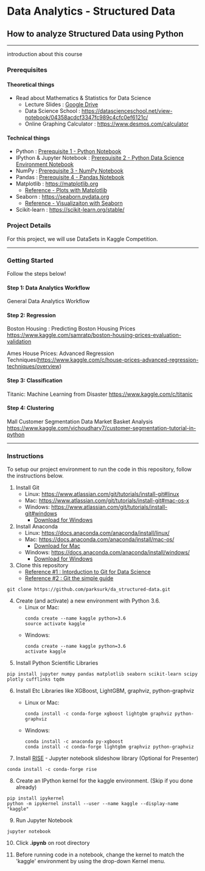 Data Analytics - Structured Data
================================

How to analyze Structured Data using Python
-------------------------------------------

---

introduction about this course

### Prerequisites

#### Theoretical things

-	Read about Mathematics & Statistics for Data Science
	- Lecture Slides : [Google Drive](https://drive.google.com/drive/folders/1eTzbDFbp0bPraxQFJadTlGp_o-hrnvbC)
	- Data Science School : https://datascienceschool.net/view-notebook/04358acdcf3347fc989c4cfc0ef6121c/
	- Online Graphing Calculator : https://www.desmos.com/calculator

#### Technical things

-	Python : <a href="./prerequisites1 - python.ipynb">Prerequisite 1 - Python Notebook</a>
-	IPython & Jupyter Notebook : <a href="./prerequisites2 - python data science environment.ipynb">Prerequisite 2 - Python Data Science Environment Notebook</a>
-	NumPy : <a href="./prerequisites3 - numpy.ipynb">Prerequisite 3 - NumPy Notebook</a>
-	Pandas : <a href="./prerequisites4 - pandas.ipynb">Prerequisite 4 - Pandas Notebook</a>
-	Matplotlib : https://matplotlib.org
	- [Reference - Plots with Matplotlib](https://datascienceschool.net/view-notebook/6e71dbff254542d9b0a054a7c98b34ec/)
-	Seaborn : https://seaborn.pydata.org
	- [Reference - Visualizaiton with Seaborn](https://datascienceschool.net/view-notebook/4c2d5ff1caab4b21a708cc662137bc65/)
-	Scikit-learn : https://scikit-learn.org/stable/

### Project Details

For this project, we will use DataSets in Kaggle Competition.

---

### Getting Started

Follow the steps below!

#### Step 1: Data Analytics Workflow

General Data Analytics Workflow

#### Step 2: Regression

Boston Housing : Predicting Boston Housing Prices https://www.kaggle.com/samratp/boston-housing-prices-evaluation-validation

Ames House Prices: Advanced Regression Techniques(https://www.kaggle.com/c/house-prices-advanced-regression-techniques/overview)

#### Step 3: Classification

Titanic: Machine Learning from Disaster https://www.kaggle.com/c/titanic

#### Step 4: Clustering

Mall Customer Segmentation Data Market Basket Analysis https://www.kaggle.com/vjchoudhary7/customer-segmentation-tutorial-in-python

---

### Instructions

To setup our project environment to run the code in this repository, follow the instructions below.


1. Install Git
	-	Linux: https://www.atlassian.com/git/tutorials/install-git#linux
	- Mac: https://www.atlassian.com/git/tutorials/install-git#mac-os-x
	-	Windows: https://www.atlassian.com/git/tutorials/install-git#windows
		- [Download for Windows](https://drive.google.com/file/d/1FIElyMq4C1M0sVyEAtJ61jb8NRFowPtI/view?usp=sharing)
2. Install Anaconda
	-	Linux: https://docs.anaconda.com/anaconda/install/linux/
	- Mac: https://docs.anaconda.com/anaconda/install/mac-os/
		- [Download for Mac](https://drive.google.com/file/d/1HVymmlUe5_wLMvNrEGxYwLNnya6vhNpz/view?usp=sharing)
	-	Windows: https://docs.anaconda.com/anaconda/install/windows/
		- [Download for Windows](https://drive.google.com/open?id=1CPwcFLmzUYKhdKCRD8NrH4RKaLAefEbk)
3.	Clone this repository
	- [Reference #1 : Intorduction to Git for Data Science](https://www.datacamp.com/courses/introduction-to-git-for-data-science)
	- [Reference #2 : Git the simple guide](https://rogerdudler.github.io/git-guide/index.ko.html)

```
git clone https://github.com/parksurk/da_structured-data.git
```
4.	Create (and activate) a new environment with Python 3.6.
	-	Linux or Mac:
		```
		conda create --name kaggle python=3.6
		source activate kaggle
		```
	-	Windows:
		```
		conda create --name kaggle python=3.6
		activate kaggle
		```
5.	Install Python Scientific Libraries

```
pip install jupyter numpy pandas matplotlib seaborn scikit-learn scipy plotly cufflinks tqdm
```

6.	Install Etc Libraries like XGBoost, LightGBM, graphviz, python-graphviz

	-	Linux or Mac:
		```
		conda install -c conda-forge xgboost lightgbm graphviz python-graphviz
		```
	-	Windows:
		```
		conda install -c anaconda py-xgboost
		conda install -c conda-forge lightgbm graphviz python-graphviz
		```

7. Install [RISE](https://github.com/damianavila/RISE) - Jupyter notebook slideshow library (Optional for Presenter)

```
conda install -c conda-forge rise
```

8.	Create an IPython kernel for the kaggle environment. (Skip if you done already)

```
pip install ipykernel
python -m ipykernel install --user --name kaggle --display-name "kaggle"
```

9.	Run Jupyter Notebook

```
jupyter notebook
```

10.	Click **.ipynb** on root directory

11.	Before running code in a notebook, change the kernel to match the 'kaggle' environment by using the drop-down Kernel menu.
